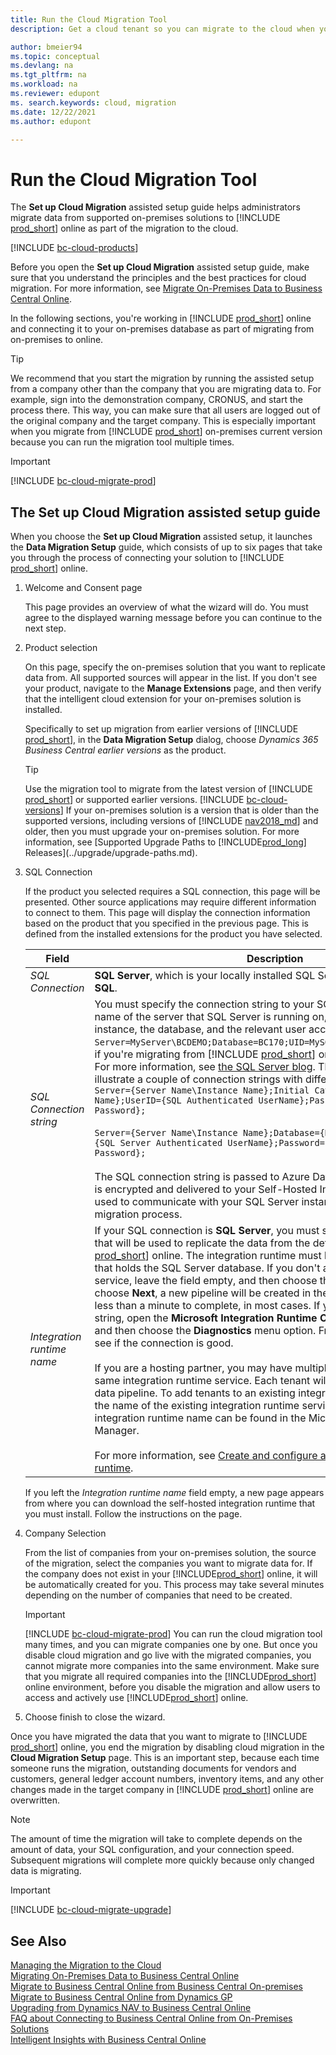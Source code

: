 ```yaml
---
title: Run the Cloud Migration Tool
description: Get a cloud tenant so you can migrate to the cloud when you have an on-premises solution based on Business Central, Dynamics GP, Dynamics NAV.

author: bmeier94
ms.topic: conceptual
ms.devlang: na
ms.tgt_pltfrm: na
ms.workload: na
ms.reviewer: edupont
ms. search.keywords: cloud, migration
ms.date: 12/22/2021
ms.author: edupont

---
```


# Run the Cloud Migration Tool

The **Set up Cloud Migration** assisted setup guide helps administrators migrate data from supported on-premises solutions to [!INCLUDE [prod_short](../includes/prod_short.md)] online as part of the migration to the cloud.  

[!INCLUDE [bc-cloud-products](../includes/bc-cloud-products.md)]

Before you open the **Set up Cloud Migration** assisted setup guide, make sure that you understand the principles and the best practices for cloud migration. For more information, see [Migrate On-Premises Data to Business Central Online](migrate-data.md).  

In the following sections, you're working in [!INCLUDE [prod_short](../includes/prod_short.md)] online and connecting it to your on-premises database as part of migrating from on-premises to online.  

> [!TIP]
> We recommend that you start the migration by running the assisted setup from a company other than the company that you are migrating data to. For example, sign into the demonstration company, CRONUS, and start the process there. This way, you can make sure that all users are logged out of the original company and the target company. This is especially important when you migrate from [!INCLUDE [prod_short](../includes/prod_short.md)] on-premises current version because you can run the migration tool multiple times.

> [!IMPORTANT]
> [!INCLUDE [bc-cloud-migrate-prod](../includes/bc-cloud-migrate-prod.md)]

## The Set up Cloud Migration assisted setup guide

When you choose the **Set up Cloud Migration** assisted setup, it launches the **Data Migration Setup** guide, which consists of up to six pages that take you through the process of connecting your solution to [!INCLUDE [prod_short](../includes/prod_short.md)] online.  

1. Welcome and Consent page

    This page provides an overview of what the wizard will do. You must agree to the displayed warning message before you can continue to the next step.

2. Product selection

    On this page, specify the on-premises solution that you want to replicate data from. All supported sources will appear in the list. If you don't see your product, navigate to the **Manage Extensions** page, and then verify that the intelligent cloud extension for your on-premises solution is installed.

    Specifically to set up migration from earlier versions of [!INCLUDE [prod_short](../developer/includes/prod_short.md)], in the **Data Migration Setup** dialog, choose *Dynamics 365 Business Central earlier versions* as the product.

    > [!TIP]
    > Use the migration tool to migrate from the latest version of [!INCLUDE [prod_short](../developer/includes/prod_short.md)] or supported earlier versions. [!INCLUDE [bc-cloud-versions](../includes/bc-cloud-versions.md)] If your on-premises solution is a version that is older than the supported versions, including versions of [!INCLUDE [nav2018_md](../developer/includes/nav2018_md.md)] and older, then you must upgrade your on-premises solution. For more information, see [Supported Upgrade Paths to [!INCLUDE[prod_long](../developer/includes/prod_long.md)] Releases](../upgrade/upgrade-paths.md).  

3. SQL Connection

    If the product you selected requires a SQL connection, this page will be presented. Other source applications may require different information to connect to them. This page will display the connection information based on the product that you specified in the previous page. This is defined from the installed extensions for the product you have selected.  

    |Field  |Description  |
    |---------|---------|
    |*SQL Connection* |**SQL Server**, which is your locally installed SQL Server instance, or **Azure SQL**.|
    |*SQL Connection string*|You must specify the connection string to your SQL Server, including the name of the server that SQL Server is running on, and the name of the instance, the database, and the relevant user account. For example, `Server=MyServer\BCDEMO;Database=BC170;UID=MySQLAccount;PWD=MyPassWord;`, if you're migrating from [!INCLUDE [prod_short](../developer/includes/prod_short.md)] on-premises, version 17. For more information, see [the SQL Server blog](/archive/blogs/sqlforum/faq-how-do-i-find-the-correct-server-or-data-source-value-for-an-sql-server-instance-in-a-connection-string). The following snippets illustrate a couple of connection strings with different formats: </br>`Server={Server Name\Instance Name};Initial Catalog={Database Name};UserID={SQL Authenticated UserName};Password={SQL Authenticated Password};`</br></br>`Server={Server Name\Instance Name};Database={Database Name};User Id={SQL Server Authenticated UserName};Password={SQL Server Authenticated Password};`</br></br>The SQL connection string is passed to Azure Data Factory (ADF), where it is encrypted and delivered to your Self-Hosted Integration Runtime and used to communicate with your SQL Server instance during the data migration process.|
    |*Integration runtime name*|If your SQL connection is **SQL Server**, you must specify the runtime service that will be used to replicate the data from the defined source to [!INCLUDE [prod_short](../includes/prod_short.md)] online. The integration runtime must be running on the machine that holds the SQL Server database. If you don't already have a runtime service, leave the field empty, and then choose the **Next** button. Once you choose **Next**, a new pipeline will be created in the Azure service. This takes less than a minute to complete, in most cases. If you want to test your SQL string, open the **Microsoft Integration Runtime Configuration Manager**, and then choose the **Diagnostics** menu option. From there, you can test to see if the connection is good. </br></br>If you are a hosting partner, you may have multiple tenants running on the same integration runtime service. Each tenant will be isolated in their own data pipeline. To add tenants to an existing integration runtime service, enter the name of the existing integration runtime service into this field. The integration runtime name can be found in the Microsoft Integration Runtime Manager. </br></br>For more information, see [Create and configure a self-hosted integration runtime](/azure/data-factory/create-self-hosted-integration-runtime).|

    If you left the *Integration runtime name* field empty, a new page appears from where you can download the self-hosted integration runtime that you must install. Follow the instructions on the page.

4. Company Selection

    From the list of companies from your on-premises solution, the source of the migration, select the companies you want to migrate data for. If the company does not exist in your [!INCLUDE[prod_short](../developer/includes/prod_short.md)] online, it will be automatically created for you. This process may take several minutes depending on the number of companies that need to be created.
    
    > [!Important]
    > [!INCLUDE [bc-cloud-migrate-prod](../includes/bc-cloud-migrate-prod.md)] You can run the cloud migration tool many times, and you can migrate companies one by one. But once you disable cloud migration and go live with the migrated companies, you cannot migrate more companies into the same environment. Make sure that you migrate all required companies into the [!INCLUDE[prod_short](../developer/includes/prod_short.md)] online environment, before you disable the migration and allow users to access and actively use [!INCLUDE[prod_short](../developer/includes/prod_short.md)] online.

5. Choose finish to close the wizard. 
    
Once you have migrated the data that you want to migrate to [!INCLUDE [prod_short](../developer/includes/prod_short.md)] online, you end the migration by disabling cloud migration in the **Cloud Migration Setup** page. This is an important step, because each time someone runs the migration, outstanding documents for vendors and customers, general ledger account numbers, inventory items, and any other changes made in the target company in [!INCLUDE [prod_short](../developer/includes/prod_short.md)] online are overwritten.  

> [!NOTE]  
> The amount of time the migration will take to complete depends on the amount of data, your SQL configuration, and your connection speed. Subsequent migrations will complete more quickly because only changed data is migrating.  

> [!IMPORTANT]
> [!INCLUDE [bc-cloud-migrate-upgrade](../includes/bc-cloud-migrate-upgrade.md)]

## See Also

[Managing the Migration to the Cloud](migration-management.md)  
[Migrating On-Premises Data to Business Central Online](migrate-data.md)  
[Migrate to Business Central Online from Business Central On-premises](migrate-business-central-on-premises.md)  
[Migrate to Business Central Online from Dynamics GP](migrate-dynamics-gp.md)  
[Upgrading from Dynamics NAV to Business Central Online](../upgrade/Upgrade-Considerations.md#online)  
[FAQ about Connecting to Business Central Online from On-Premises Solutions](faq-migrate-data.md)  
[Intelligent Insights with Business Central Online](/dynamics365/business-central/about-intelligent-cloud)
